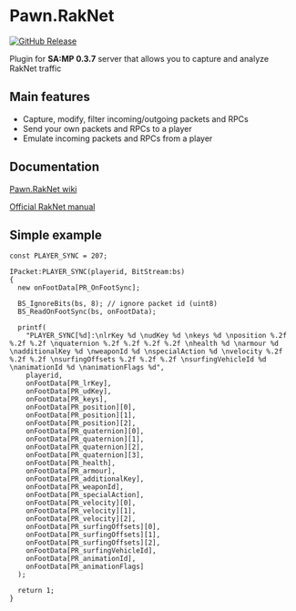 # Pawn.RakNet
[![GitHub Release](https://img.shields.io/github/release/katursis/Pawn.RakNet.svg)](https://github.com/katursis/Pawn.RakNet/releases/latest)

Plugin for **SA:MP 0.3.7** server that allows you to capture and analyze RakNet traffic

## Main features
* Capture, modify, filter incoming/outgoing packets and RPCs
* Send your own packets and RPCs to a player
* Emulate incoming packets and RPCs from a player

## Documentation

[Pawn.RakNet wiki](https://github.com/katursis/Pawn.RakNet/wiki)

[Official RakNet manual](http://www.jenkinssoftware.com/raknet/manual/index.html)

## Simple example
```pawn
const PLAYER_SYNC = 207;

IPacket:PLAYER_SYNC(playerid, BitStream:bs)
{
  new onFootData[PR_OnFootSync];

  BS_IgnoreBits(bs, 8); // ignore packet id (uint8)
  BS_ReadOnFootSync(bs, onFootData);

  printf(
    "PLAYER_SYNC[%d]:\nlrKey %d \nudKey %d \nkeys %d \nposition %.2f %.2f %.2f \nquaternion %.2f %.2f %.2f %.2f \nhealth %d \narmour %d \nadditionalKey %d \nweaponId %d \nspecialAction %d \nvelocity %.2f %.2f %.2f \nsurfingOffsets %.2f %.2f %.2f \nsurfingVehicleId %d \nanimationId %d \nanimationFlags %d",
    playerid,
    onFootData[PR_lrKey],
    onFootData[PR_udKey],
    onFootData[PR_keys],
    onFootData[PR_position][0],
    onFootData[PR_position][1],
    onFootData[PR_position][2],
    onFootData[PR_quaternion][0],
    onFootData[PR_quaternion][1],
    onFootData[PR_quaternion][2],
    onFootData[PR_quaternion][3],
    onFootData[PR_health],
    onFootData[PR_armour],
    onFootData[PR_additionalKey],
    onFootData[PR_weaponId],
    onFootData[PR_specialAction],
    onFootData[PR_velocity][0],
    onFootData[PR_velocity][1],
    onFootData[PR_velocity][2],
    onFootData[PR_surfingOffsets][0],
    onFootData[PR_surfingOffsets][1],
    onFootData[PR_surfingOffsets][2],
    onFootData[PR_surfingVehicleId],
    onFootData[PR_animationId],
    onFootData[PR_animationFlags]
  );

  return 1;
}
```
